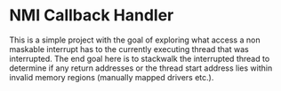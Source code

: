 # NMI Callback Handler

This is a simple project with the goal of exploring what access a non maskable interrupt has to the currently executing thread that was interrupted. The end goal here is to stackwalk the interrupted thread to determine if any return addresses or the thread start address lies within invalid memory regions (manually mapped drivers etc.).
